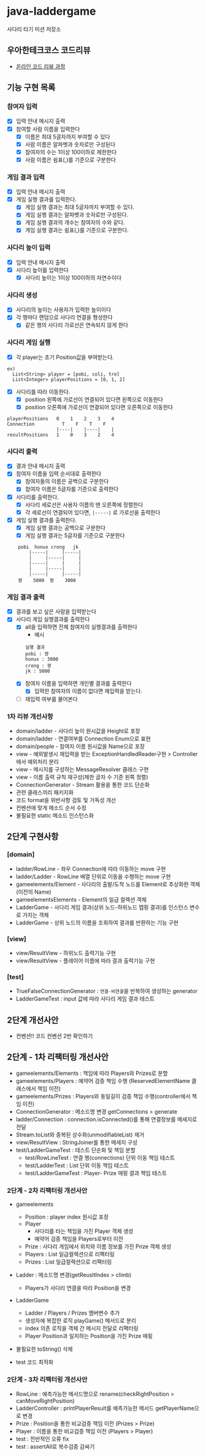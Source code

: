 # java-laddergame

사다리 타기 미션 저장소

## 우아한테크코스 코드리뷰

- [온라인 코드 리뷰 과정](https://github.com/woowacourse/woowacourse-docs/blob/master/maincourse/README.md)

## 기능 구현 목록

### 참여자 입력

- [x] 입력 안내 메시지 출력
- [x] 참여할 사람 이름을 입력한다
    - [x] 이름은 최대 5글자까지 부여할 수 있다
    - [x] 사람 이름은 알파벳과 숫자로만 구성된다
    - [x] 참여자의 수는 1이상 100이하로 제한한다
    - [x] 사람 이름은 쉼표(,)를 기준으로 구분한다

### 게임 결과 입력

- [x] 입력 안내 메시지 출력
- [x] 게임 실행 결과를 입력한다.
    - [x] 게임 실행 결과는 최대 5글자까지 부여할 수 있다.
    - [x] 게임 실행 결과는 알파벳과 숫자로만 구성된다.
    - [x] 게임 실행 결과의 개수는 참여자의 수와 같다.
    - [x] 게임 실행 결과는 쉼표(,)를 기준으로 구분한다.

### 사다리 높이 입력

- [x] 입력 안내 메시지 출력
- [x] 사다리 높이를 입력한다
    - [x] 사다리 높이는 1이상 100이하의 자연수이다

### 사다리 생성

- [x] 사다리의 높이는 사용자가 입력한 높이이다
- [x] 각 행마다 랜덤으로 사다리 연결을 형성한다
    - [x] 같은 행의 사다리 가로선은 연속되지 않게 한다

### 사다리 게임 실행

- [x] 각 player는 초기 Position값을 부여받는다.

```
ex)
  List<String> player = [pobi, coli, tre]
  List<Integer> playerPositions = [0, 1, 2]
```

- [x] 사다리를 따라 이동한다.
    - [x] position 왼쪽에 가로선이 연결되어 있다면 왼쪽으로 이동한다
    - [x] position 오른쪽에 가로선이 연결되어 있다면 오른쪽으로 이동한다

```
playerPositions   0    1    2    3    4
Connection          T    F    T    F
                  |----|    |----|    |
resultPositions   1    0    3    2    4
```

### 사다리 출력

- [x] 결과 안내 메시지 출력
- [x] 참여자 이름을 입력 순서대로 출력한다
    - [x] 참여자들의 이름은 공백으로 구분한다
    - [x] 참여자 이름은 5글자를 기준으로 출력한다

- [x] 사다리를 출력한다.
    - [x] 사다리 세로선은 사용자 이름의 맨 오른쪽에 정렬한다
    - [x] 각 세로선이 연결되어 있다면, `|-----|` 로 가로선을 출력한다

- [x] 게임 실행 결과를 출력한다.
    - [x] 게임 실행 결과는 공백으로 구분한다
    - [x] 게임 실행 결과는 5글자를 기준으로 구분한다

```
    pobi  honux crong   jk 
        |-----|     |-----|
        |     |-----|     |
        |-----|     |     |
        |     |-----|     |
        |-----|     |-----|
    꽝    5000  꽝    3000
```

### 게임 결과 출력

- [x] 결과를 보고 싶은 사람을 입력받는다
- [x] 사다리 게임 실행결과를 출력한다
    - [x] all을 입력하면 전체 참여자의 실행결과를 출력한다
        - 예시
        ```
      실행 결과
      pobi : 꽝
      honux : 3000
      crong : 꽝
      jk : 5000
        ```
    - [x] 참여자 이름을 입력하면 개인별 결과를 출력한다
        - [x] 입력한 참여자의 이름이 없다면 재입력을 받는다.
    -[ ] 재입력 여부를 물어본다

### 1차 리뷰 개선사항

- domain/ladder - 사다리 높이 원시값을 Height로 포장
- domain/ladder - 연결여부를 Connection Enum으로 표현
- domain/people - 참여자 이름 원시값을 Name으로 포장
- view - 예외발생시 재입력을 받는 ExceptionHandledReader구현 > Controller에서 예외처리 분리
- view - 메시지를 구성하는 MessageResolver 클래스 구현
- view - 이름 출력 규칙 재구성(제한 글자 수 기준 왼쪽 정렬)
- ConnectionGenerator - Stream 활용을 통한 코드 단순화
- 관련 클래스끼리 패키지화
- 코드 format을 위반사항 검토 및 가독성 개선
- 컨벤션에 맞게 메소드 순서 수정
- 불필요한 static 메소드 인스턴스화

## 2단계 구현사항

### [domain]

- ladder/RowLine - 좌우 Connection에 따라 이동하는 move 구현
- ladder/Ladder - RowLine 배열 단위로 이동을 수행하는 move 구현
- gameelements/Element - 사다리의 출발/도착 노드를 Element로 추상화한 객체(이전의 Name)
- gameelementsElements - Element의 일급 컬렉션 객체
- LadderGame - 사다리 게임 결과(상위 노드-하위노드 맵핑 결과)를 인스턴스 변수로 가지는 객체
- LadderGame - 상위 노드의 이름을 조회하여 결과를 반환하는 기능 구현

### [view]

- view/ResultView - 하위노드 출력기능 구현
- view/ResultView - 플레이어 이름에 따라 결과 출력기능 구현

### [test]

- TrueFalseConnectionGenerator : `연결-비연결`을 반복하여 생성하는 generator
- LadderGameTest : input 값에 따라 사다리 게임 결과 테스트

## 2단계 개선사안

- 컨벤션!! 코드 컨벤션 2번 확인하기

## 2단계 - 1차 리팩터링 개선사안

- gameelements/Elements : 책임에 따라 Players와 Prizes로 분할
- gameelements/Players : 예약어 검증 책임 수행 (ReservedElementName 클래스에서 책임 이전)
- gameelements/Prizes : Players와 동일길이 검증 책임 수행(controller에서 책임 이전)
- ConnectionGenerator : 메소드명 변경 getConnections > generate
- ladder/Connection : connection.isConnected()를 통해 연결정보를 메세지로 전달
- Stream.toList와 중복된 상수화(unmodifiableList) 제거
- view/ResultView : StringJoiner를 통한 메세지 구성
- test/LadderGameTest : 테스트 단순화 및 책임 분할
    - test/RowLineTest : 연결 행(connections) 단위 이동 책임 테스트
    - test/LadderTest : List<RowLine> 단위 이동 책임 테스트
    - test/LadderGameTest : Player- Prize 매핑 결과 책임 테스트

### 2단계 - 2차 리팩터링 개선사안
- gameelements
  - Position : player index 원시값 포장
  - Player
    - 사다리를 타는 책임을 가진 Player 객체 생성
    - 예약어 검증 책임을 Players로부터 이전
  - Prize : 사다리 게임에서 위치와 이름 정보를 가진 Prize 객체 생성
  - Players : List<Player> 일급컬렉션으로 리팩터링
  - Prizes : List<Prize> 일급컬렉션으로 리팩터링


- Ladder : 메소드명 변경(getReusltIndex > climb) 
  - Players가 사다리 연결을 따라 Position을 변경


- LadderGame 
  - Ladder / Players / Prizes 멤버변수 추가
  - 생성자에 복잡한 로직 playGame() 메서드로 분리
  - index 의존 로직을 객체 간 메시지 전달로 리팩터링
  - Player Position과 일치하는 Position을 가진 Prize 매핑
- 불필요한 toString() 삭제
- test 코드 최적화

### 2단계 - 3차 리팩터링 개선사안
- RowLine : 예측가능한 메서드명으로 rename(checkRightPosition > canMoveRightPosition)
- LadderController : printPlayerResult를 예측가능한 메서드 getPlayerName으로 변경
- Prize : Position을 통한 비교검증 책임 이전 (Prizes > Prize)
- Player : 이름을 통한 비교검증 책임 이전 (Players > Player)
- test : 전반적인 오류 fix
- test : assertAll로 복수검증 감싸기
